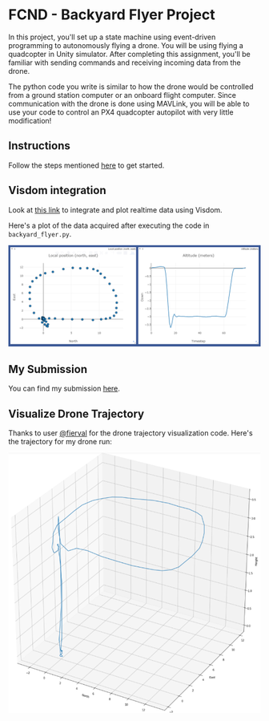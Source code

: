 # FCND - Backyard Flyer Project
In this project, you'll set up a state machine using event-driven programming to autonomously flying a drone. You will be using flying a quadcopter in Unity simulator. After completing this assignment, you'll be familiar with sending commands and receiving incoming data from the drone. 

The python code you write is similar to how the drone would be controlled from a ground station computer or an onboard flight computer. Since communication with the drone is done using MAVLink, you will be able to use your code to control an PX4 quadcopter autopilot with very little modification!

## Instructions
Follow the steps mentioned [here](https://github.com/agoila/udacity-fcnd-P1/blob/master/Project%20Instructions.md) to get started.

## Visdom integration
Look at [this link](https://udacity.github.io/udacidrone/docs/visdom-tutorial.html) to integrate and plot realtime data using Visdom. 

Here's a plot of the data acquired after executing the code in `backyard_flyer.py`.

![Visdom plot](https://github.com/agoila/udacity-fcnd-P1/blob/master/images/visdom.PNG "Position and Altitude plots")

## My Submission 
You can find my submission [here](https://github.com/agoila/udacity-fcnd-P1/blob/master/backyard_flyer.py).

## Visualize Drone Trajectory
Thanks to user [@fierval](https://github.com/fierval/fcnd/blob/master/backyard_flyer/Trajectory%20Visualization.ipynb) for the drone trajectory visualization code. Here's the trajectory for my drone run:

![Drone Trajectory](https://github.com/agoila/udacity-fcnd-P1/blob/master/images/drone_trajectory.PNG "Trajectory")





